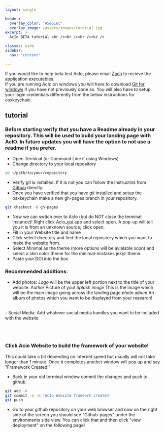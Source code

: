 ```yaml
---
layout: single

header:
  overlay_color: "#5e616c"
  overlay_image: /assets/images/tutorial.jpg
excerpt: >
  AcIo BETA tutorial <br /><br /><br /><br />

classes: wide 
sidebar:
  nav: "content" 

---
```

If you would like to help beta test AcIo, please email [Zach](mailto:zquinlan@gmail.com) to recieve the application executables. 
<br />
If you are running AcIo on windows you will have to download [Git for windows](https://git-scm.com/book/en/v2/Getting-Started-Installing-Git) if you have not previously done so. You will also have to setup your login credentials differently from the below instructions for osxkeychain. 

## tutorial
### Before starting verify that you have a Readme already in your repository. This will be used to build your landing page with AcIO. In future updates you will have the option to not use a readme if you prefer.

- Open Terminal (or Command Line if using Windows)
- Change directory to your local repository

```bash
cd ~/path/to/your/repository
```

- Verify git is installed. If it is not you can follow the instructins from [Github](https://docs.github.com/en/github/getting-started-with-github/caching-your-github-credentials-in-git) directly.
- Once you have verified that you have git installed and setup the osxkeychain make a new gh-pages branch in your repository.

```bash
git checkout -B gh-pages
```
- Now we can swtich over to AcIo (but do NOT close the terminal instance)! Right click Acio_gui.app and select open. A pop-up will tell you it is from an unknown source; click open.
- Fill in your Website title and name
- Click select directory and find the local repository which you want to make the website from.
- Select Minimal as the theme (more options will be avialable soon) and select a skin color theme for the minimal-mistakes jekyll theme.
- Paste your DOI into the box

### Recommended additions:
- Add photos: 
*Logo* will be the upper left portion next to the title of your website.
*Author* Picture of you!
*Splash image* This is the image which will be the main image going across the landing page
*photo album* An album of photos which you want to be displayed from your research!

<br />
- Social Media:
Add whatever social media handles you want to be included with the website

<br /><br />
### Click Acio Website to build the framework of your website! 
This could take a bit depending on internet speed but usually will not take longer than 1 minute. Once it completes another window will pop up and say "Framework Created!"

- Back in your old terminal window commit the changes and push to github.
```bash
git add -A
git commit -a -m 'AcIo Website frameork created'
git push
```
- Go to your github repository on your web browser and now on the right side of the screen you should see "Github-pages" under the environments side view. You can click that and then click "view deployment" on the following page! 

